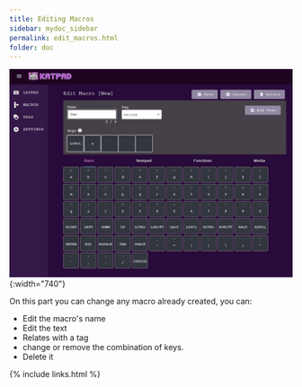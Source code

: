 ```yaml
---
title: Editing Macros
sidebar: mydoc_sidebar
permalink: edit_macros.html
folder: doc
---
```


![Macros](./images/edit-macro.jpg){:width="740"}

On this part you can change any macro already created, you can:

* Edit the macro's name
* Edit the text
* Relates with a tag
* change or remove the combination of keys.
* Delete it

{% include links.html %}
